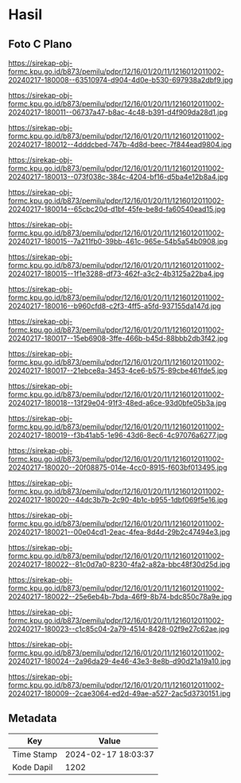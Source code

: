# Hasil

## Foto C Plano

https://sirekap-obj-formc.kpu.go.id/b873/pemilu/pdpr/12/16/01/20/11/1216012011002-20240217-180008--63510974-d904-4d0e-b530-697938a2dbf9.jpg

https://sirekap-obj-formc.kpu.go.id/b873/pemilu/pdpr/12/16/01/20/11/1216012011002-20240217-180011--06737a47-b8ac-4c48-b391-d4f909da28d1.jpg

https://sirekap-obj-formc.kpu.go.id/b873/pemilu/pdpr/12/16/01/20/11/1216012011002-20240217-180012--4dddcbed-747b-4d8d-beec-7f844ead9804.jpg

https://sirekap-obj-formc.kpu.go.id/b873/pemilu/pdpr/12/16/01/20/11/1216012011002-20240217-180013--073f038c-384c-4204-bf16-d5ba4e12b8a4.jpg

https://sirekap-obj-formc.kpu.go.id/b873/pemilu/pdpr/12/16/01/20/11/1216012011002-20240217-180014--65cbc20d-d1bf-45fe-be8d-fa60540ead15.jpg

https://sirekap-obj-formc.kpu.go.id/b873/pemilu/pdpr/12/16/01/20/11/1216012011002-20240217-180015--7a211fb0-39bb-461c-965e-54b5a54b0908.jpg

https://sirekap-obj-formc.kpu.go.id/b873/pemilu/pdpr/12/16/01/20/11/1216012011002-20240217-180015--1f1e3288-df73-462f-a3c2-4b3125a22ba4.jpg

https://sirekap-obj-formc.kpu.go.id/b873/pemilu/pdpr/12/16/01/20/11/1216012011002-20240217-180016--b960cfd8-c2f3-4ff5-a5fd-937155da147d.jpg

https://sirekap-obj-formc.kpu.go.id/b873/pemilu/pdpr/12/16/01/20/11/1216012011002-20240217-180017--15eb6908-3ffe-466b-b45d-88bbb2db3f42.jpg

https://sirekap-obj-formc.kpu.go.id/b873/pemilu/pdpr/12/16/01/20/11/1216012011002-20240217-180017--21ebce8a-3453-4ce6-b575-89cbe461fde5.jpg

https://sirekap-obj-formc.kpu.go.id/b873/pemilu/pdpr/12/16/01/20/11/1216012011002-20240217-180018--13f29e04-91f3-48ed-a6ce-93d0bfe05b3a.jpg

https://sirekap-obj-formc.kpu.go.id/b873/pemilu/pdpr/12/16/01/20/11/1216012011002-20240217-180019--f3b41ab5-1e96-43d6-8ec6-4c97076a6277.jpg

https://sirekap-obj-formc.kpu.go.id/b873/pemilu/pdpr/12/16/01/20/11/1216012011002-20240217-180020--20f08875-014e-4cc0-8915-f603bf013495.jpg

https://sirekap-obj-formc.kpu.go.id/b873/pemilu/pdpr/12/16/01/20/11/1216012011002-20240217-180020--44dc3b7b-2c90-4b1c-b955-1dbf069f5e16.jpg

https://sirekap-obj-formc.kpu.go.id/b873/pemilu/pdpr/12/16/01/20/11/1216012011002-20240217-180021--00e04cd1-2eac-4fea-8d4d-29b2c47494e3.jpg

https://sirekap-obj-formc.kpu.go.id/b873/pemilu/pdpr/12/16/01/20/11/1216012011002-20240217-180022--81c0d7a0-8230-4fa2-a82a-bbc48f30d25d.jpg

https://sirekap-obj-formc.kpu.go.id/b873/pemilu/pdpr/12/16/01/20/11/1216012011002-20240217-180022--25e6eb4b-7bda-46f9-8b74-bdc850c78a9e.jpg

https://sirekap-obj-formc.kpu.go.id/b873/pemilu/pdpr/12/16/01/20/11/1216012011002-20240217-180023--c1c85c04-2a79-4514-8428-02f9e27c62ae.jpg

https://sirekap-obj-formc.kpu.go.id/b873/pemilu/pdpr/12/16/01/20/11/1216012011002-20240217-180024--2a96da29-4e46-43e3-8e8b-d90d21a19a10.jpg

https://sirekap-obj-formc.kpu.go.id/b873/pemilu/pdpr/12/16/01/20/11/1216012011002-20240217-180009--2cae3064-ed2d-49ae-a527-2ac5d3730151.jpg


## Metadata

| Key        | Value               |
| ---------- | ------------------- |
| Time Stamp | 2024-02-17 18:03:37 |
| Kode Dapil | 1202                |



